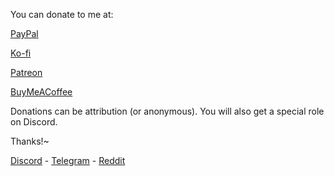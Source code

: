 You can donate to me at:

[PayPal](https://paypal.me/nayumi2x)

[Ko-fi](https://ko-fi.com/nayumi2x)

[Patreon](https://www.patreon.com/nayumi2x)

[BuyMeACoffee](https://www.buymeacoffee.com/nayumi3x)

Donations can be attribution (or anonymous). You will also get a special role on Discord.

Thanks!~


[Discord](https://discord.gg/r2kFmfVGDZ) - [Telegram](https://t.me/joinchat/tOw0PUB_pn5mZjZl) - [Reddit](https://www.reddit.com/r/hvnc)
